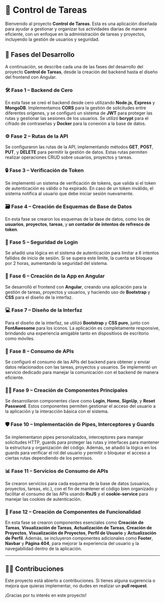 # 📝 Control de Tareas

Bienvenido al proyecto **Control de Tareas**. Esta es una aplicación diseñada para ayudar a gestionar y organizar tus actividades diarias de manera eficiente, con un enfoque en la administración de tareas y proyectos, incluyendo la gestión de usuarios y seguridad.

## 🚀 Fases del Desarrollo

A continuación, se describe cada una de las fases del desarrollo del proyecto **Control de Tareas**, desde la creación del backend hasta el diseño del frontend con Angular.

### 🛠️ Fase 1 – Backend de Cero
En esta fase se creó el backend desde cero utilizando **Node.js**, **Express** y **MongoDB**. Implementamos **CORS** para la gestión de solicitudes entre diferentes orígenes, y se configuró un sistema de **JWT** para proteger las rutas y gestionar las sesiones de los usuarios. Se utilizó **bcrypt** para el cifrado de contraseñas y **Docker** para la conexión a la base de datos.

### ⚙️ Fase 2 – Rutas de la API
Se configuraron las rutas de la API, implementando métodos **GET**, **POST**, **PUT**, y **DELETE** para permitir la gestión de datos. Estas rutas permiten realizar operaciones CRUD sobre usuarios, proyectos y tareas.

### 🔒 Fase 3 – Verificación de Token
Se implementó un sistema de verificación de tokens, que valida si el token de autenticación es válido o ha expirado. En caso de un token inválido, el sistema notifica al usuario que debe iniciar sesión nuevamente.

### 🗃️ Fase 4 – Creación de Esquemas de Base de Datos
En esta fase se crearon los esquemas de la base de datos, como los de **usuarios**, **proyectos**, **tareas**, y **un contador de intentos de refresco de token**.

### 🔐 Fase 5 – Seguridad de Login
Se añadió una lógica en el sistema de autenticación para limitar a 6 intentos fallidos de inicio de sesión. Si se supera este límite, la cuenta se bloquea por 2 horas, aumentando la seguridad del sistema.

### 🎨 Fase 6 – Creación de la App en Angular
Se desarrolló el frontend con **Angular**, creando una aplicación para la gestión de tareas, proyectos y usuarios, y haciendo uso de **Bootstrap** y **CSS** para el diseño de la interfaz.

### 💻 Fase 7 – Diseño de la Interfaz
Para el diseño de la interfaz, se utilizó **Bootstrap** y **CSS puro**, junto con **FontAwesome** para los íconos. La aplicación es completamente responsive, brindando una experiencia amigable tanto en dispositivos de escritorio como móviles.

### 🔄 Fase 8 – Consumo de APIs
Se configuró el consumo de las APIs del backend para obtener y enviar datos relacionados con las tareas, proyectos y usuarios. Se implementó un servicio dedicado para manejar la comunicación con el backend de manera eficiente.

### 🧑‍💻 Fase 9 – Creación de Componentes Principales
Se desarrollaron componentes clave como **Login**, **Home**, **SignUp**, y **Reset Password**. Estos componentes permiten gestionar el acceso del usuario a la aplicación y la interacción básica con el sistema.

### 🛡️ Fase 10 – Implementación de Pipes, Interceptores y Guards
Se implementaron pipes personalizados, interceptores para manejar solicitudes HTTP, guards para proteger las rutas y interfaces para mantener la estructura y organización del código. Además, se añadió la lógica en los guards para verificar el rol del usuario y permitir o bloquear el acceso a ciertas rutas dependiendo de los permisos.

### 📊 Fase 11 – Servicios de Consumo de APIs
Se crearon servicios para cada esquema de la base de datos (usuarios, proyectos, tareas, etc.), con el fin de mantener el código bien organizado y facilitar el consumo de las APIs usando **RxJS** y el **cookie-service** para manejar las cookies de autenticación.

### 🔄 Fase 12 – Creación de Componentes de Funcionalidad
En esta fase se crearon componentes esenciales como **Creación de Tareas**, **Visualización de Tareas**, **Actualización de Tareas**, **Creación de Proyectos**, **Visualización de Proyectos**, **Perfil de Usuario** y **Actualización de Perfil**. Además, se incluyeron componentes adicionales como **Footer**, **Navbar** y **Página 404**, para mejorar la experiencia del usuario y la navegabilidad dentro de la aplicación.

---

## 👨‍💻 Contribuciones

Este proyecto está abierto a contribuciones. Si tienes alguna sugerencia o mejora que quieras implementar, no dudes en realizar un **pull request**. 

¡Gracias por tu interés en este proyecto!
